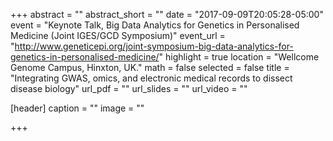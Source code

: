 +++
abstract = ""
abstract_short = ""
date = "2017-09-09T20:05:28-05:00"
event = "Keynote Talk, Big Data Analytics for Genetics in Personalised Medicine (Joint IGES/GCD Symposium)"
event_url = "http://www.geneticepi.org/joint-symposium-big-data-analytics-for-genetics-in-personalised-medicine/"
highlight = true
location = "Wellcome Genome Campus, Hinxton, UK."
math = false
selected = false
title = "Integrating GWAS, omics, and electronic medical records to dissect disease biology"
url_pdf = ""
url_slides = ""
url_video = ""

[header]
  caption = ""
  image = ""

+++
